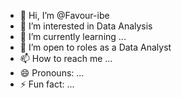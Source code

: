 - 👋 Hi, I’m @Favour-ibe
- 👀 I’m interested in Data Analysis 
- 🌱 I’m currently learning ...
- 💞️ I’m open to roles as a Data Analyst 
- 📫 How to reach me ...
- 😄 Pronouns: ...
- ⚡ Fun fact: ...

<!---
Favour-ibe/Favour-ibe is a ✨ special ✨ repository because its `README.md` (this file) appears on your GitHub profile.
You can click the Preview link to take a look at your changes.
--->
